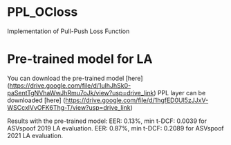 # PPL_OCloss
Implementation of Pull-Push Loss Function

# Pre-trained model for LA 
You can download the pre-trained model [here] (https://drive.google.com/file/d/1ulhJhSk0-paSentTgNVhaWwJhRmu7oJk/view?usp=drive_link)
PPL layer can be downloaded [here] (https://drive.google.com/file/d/1hgfED0Ul5zJJxV-WSCcxlVvOFK6Thg-T/view?usp=drive_link)

Results with the pre-trained model: 
EER: 0.13%, min t-DCF: 0.0039 for ASVspoof 2019 LA evaluation.
EER: 0.87%, min t-DCF: 0.2089 for ASVspoof 2021 LA evaluation.
